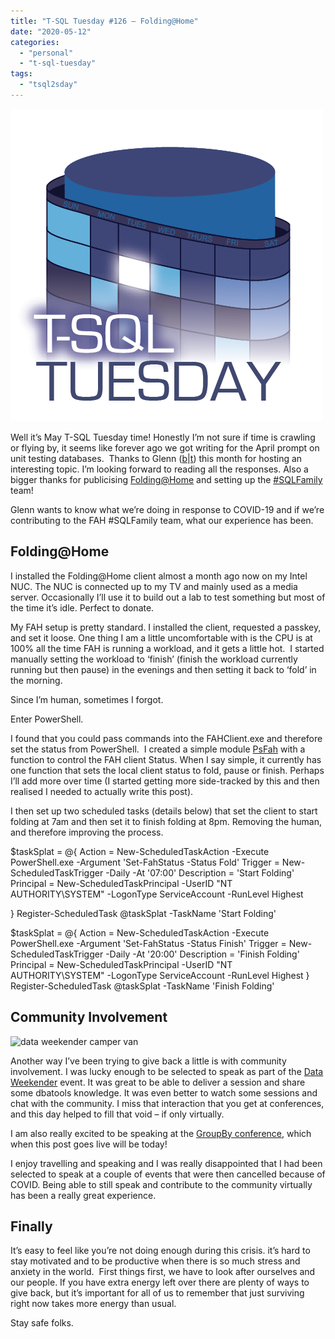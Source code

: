 ```yaml
---
title: "T-SQL Tuesday #126 – Folding@Home"
date: "2020-05-12"
categories: 
  - "personal"
  - "t-sql-tuesday"
tags: 
  - "tsql2sday"
---
```


[![T-Sql Tuesday logo](images/tsqltues.png)](https://glennsqlperformance.com/2020/05/05/t-sql-tuesday-126-foldinghome/)

Well it’s May T-SQL Tuesday time! Honestly I’m not sure if time is crawling or flying by, it seems like forever ago we got writing for the April prompt on unit testing databases.  Thanks to Glenn ([b](https://glennsqlperformance.com/)|[t](https://twitter.com/GlennAlanBerry)) this month for hosting an interesting topic. I’m looking forward to reading all the responses. Also a bigger thanks for publicising [Folding@Home](https://foldingathome.org/) and setting up the [#SQLFamily](https://stats.foldingathome.org/team/236388) team!

Glenn wants to know what we’re doing in response to COVID-19 and if we’re contributing to the FAH #SQLFamily team, what our experience has been.

## **Folding@Home**

I installed the Folding@Home client almost a month ago now on my Intel NUC. The NUC is connected up to my TV and mainly used as a media server. Occasionally I’ll use it to build out a lab to test something but most of the time it’s idle. Perfect to donate.

My FAH setup is pretty standard. I installed the client, requested a passkey, and set it loose. One thing I am a little uncomfortable with is the CPU is at 100% all the time FAH is running a workload, and it gets a little hot.  I started manually setting the workload to ‘finish’ (finish the workload currently running but then pause) in the evenings and then setting it back to ‘fold’ in the morning.

Since I’m human, sometimes I forgot.

Enter PowerShell.

I found that you could pass commands into the FAHClient.exe and therefore set the status from PowerShell.  I created a simple module [PsFah](https://github.com/jpomfret/PSFah) with a function to control the FAH client Status. When I say simple, it currently has one function that sets the local client status to fold, pause or finish. Perhaps I’ll add more over time (I started getting more side-tracked by this and then realised I needed to actually write this post).

I then set up two scheduled tasks (details below) that set the client to start folding at 7am and then set it to finish folding at 8pm. Removing the human, and therefore improving the process.

$taskSplat = @{
    Action = New-ScheduledTaskAction -Execute PowerShell.exe -Argument 'Set-FahStatus -Status Fold'
    Trigger = New-ScheduledTaskTrigger -Daily -At '07:00'
    Description = 'Start Folding'
    Principal = New-ScheduledTaskPrincipal -UserID "NT AUTHORITY\\SYSTEM" -LogonType ServiceAccount -RunLevel Highest
    
}
Register-ScheduledTask @taskSplat -TaskName 'Start Folding' 
 
$taskSplat = @{
    Action = New-ScheduledTaskAction -Execute PowerShell.exe -Argument 'Set-FahStatus -Status Finish' 
    Trigger = New-ScheduledTaskTrigger -Daily -At '20:00'
    Description = 'Finish Folding'
    Principal = New-ScheduledTaskPrincipal -UserID "NT AUTHORITY\\SYSTEM" -LogonType ServiceAccount -RunLevel Highest
}
Register-ScheduledTask @taskSplat -TaskName 'Finish Folding' 

## **Community Involvement**

![data weekender camper van](https://i0.wp.com/jesspomfret.com/wp-content/uploads/2020/05/DW_Speaker-1.jpg?fit=650%2C640&ssl=1)

Another way I’ve been trying to give back a little is with community involvement. I was lucky enough to be selected to speak as part of the [Data Weekender](https://www.dataweekender.com/) event. It was great to be able to deliver a session and share some dbatools knowledge. It was even better to watch some sessions and chat with the community. I miss that interaction that you get at conferences, and this day helped to fill that void – if only virtually.

I am also really excited to be speaking at the [GroupBy conference](https://groupby.org/may2020-schedule/), which when this post goes live will be today!

I enjoy travelling and speaking and I was really disappointed that I had been selected to speak at a couple of events that were then cancelled because of COVID. Being able to still speak and contribute to the community virtually has been a really great experience.

## Finally

It’s easy to feel like you’re not doing enough during this crisis. it’s hard to stay motivated and to be productive when there is so much stress and anxiety in the world.  First things first, we have to look after ourselves and our people. If you have extra energy left over there are plenty of ways to give back, but it’s important for all of us to remember that just surviving right now takes more energy than usual.

Stay safe folks.
